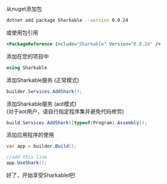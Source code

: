 从nuget添加包

```bash
dotnet add package Sharkable --version 0.0.24

```

或使用包引用

```xml
<PackageReference Include="Sharkable" Version="0.0.24" />
```

添加在您的项目中

```csharp
using Sharkable

```

添加Sharkable服务 (正常模式)

```csharp
builder.Services.AddShark();

```

添加Sharkable服务 (aot模式)  
(对于aot用户，请自行指定程序集并避免代码修剪)

```csharp
build.Services.AddShark([typeof(Program).Assembly]);

```

添加应用程序的使用

```csharp
var app = builder.Build();

//add this line
app.UseShark();

```

好了，开始享受Sharkable吧!